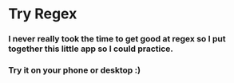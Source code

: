 # Try Regex

### I never really took the time to get good at regex so I put together this little app so I could practice. 

### Try it on your phone or desktop :)
